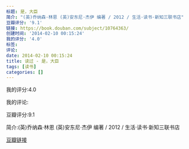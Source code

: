 ```yaml
---
标题: 是，大臣
简介: "(英)乔纳森·林恩 (英)安东尼·杰伊 编著 / 2012 / 生活·读书·新知三联书店"
豆瓣评分: '9.1'
链接: https://book.douban.com/subject/10764363/
创建时间: '2014-02-10 00:15:24'
我的评分: '4.0'
标签:
评论:
date: 2014-02-10 00:15:24
title: 读过 - 是，大臣
tags: [读书]
categories: []
---
```


我的评分:4.0

我的评论:

豆瓣评分:9.1

简介:(英)乔纳森·林恩 (英)安东尼·杰伊 编著 / 2012 / 生活·读书·新知三联书店

[豆瓣链接](https://book.douban.com/subject/10764363/)

